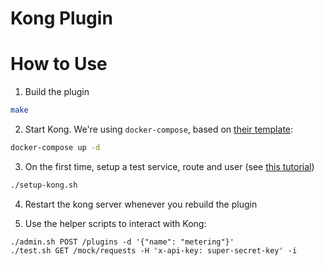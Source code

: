 # Kong Plugin

# How to Use

1. Build the plugin

```sh
make
```

2. Start Kong. We're using `docker-compose`, based on [their template](https://github.com/Kong/docker-kong/tree/master/compose):
```sh
docker-compose up -d
```

3. On the first time, setup a test service, route and user (see [this tutorial](https://docs.konghq.com/gateway/3.0.x/get-started/key-authentication/))
```sh
./setup-kong.sh
```

4. Restart the kong server whenever you rebuild the plugin

5. Use the helper scripts to interact with Kong:
```
./admin.sh POST /plugins -d '{"name": "metering"}'
./test.sh GET /mock/requests -H 'x-api-key: super-secret-key' -i
```
